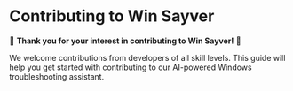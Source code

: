 # Contributing to Win Sayver

🎉 **Thank you for your interest in contributing to Win Sayver!** 🎉

We welcome contributions from developers of all skill levels. This guide will help you get started with contributing to our AI-powered Windows troubleshooting assistant.